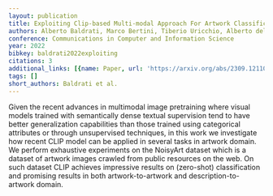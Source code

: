 ```yaml
---
layout: publication
title: Exploiting Clip-based Multi-modal Approach For Artwork Classification And Retrieval
authors: Alberto Baldrati, Marco Bertini, Tiberio Uricchio, Alberto del Bimbo
conference: Communications in Computer and Information Science
year: 2022
bibkey: baldrati2022exploiting
citations: 3
additional_links: [{name: Paper, url: 'https://arxiv.org/abs/2309.12110'}]
tags: []
short_authors: Baldrati et al.
---
```

Given the recent advances in multimodal image pretraining where visual models
trained with semantically dense textual supervision tend to have better
generalization capabilities than those trained using categorical attributes or
through unsupervised techniques, in this work we investigate how recent CLIP
model can be applied in several tasks in artwork domain. We perform exhaustive
experiments on the NoisyArt dataset which is a dataset of artwork images
crawled from public resources on the web. On such dataset CLIP achieves
impressive results on (zero-shot) classification and promising results in both
artwork-to-artwork and description-to-artwork domain.